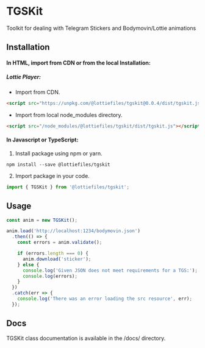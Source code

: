 # TGSKit

Toolkit for dealing with Telegram Stickers and Bodymovin/Lottie animations

## Installation

#### In HTML, import from CDN or from the local Installation:

##### Lottie Player:
- Import from CDN.
```html
<script src="https://unpkg.com/@lottiefiles/tgskit@0.0.4/dist/tgskit.js"></script>
```

- Import from local node_modules directory.
```html
<script src="/node_modules/@lottiefiles/tgskit/dist/tgskit.js"></script>
```

#### In Javascript or TypeScript:

1. Install package using npm or yarn.
```shell
npm install --save @lottiefiles/tgskit
```

2. Import package in your code.
```javascript
import { TGSKit } from '@lottiefiles/tgskit';
```

## Usage

```js
const anim = new TGSKit();

anim.load('http://localhost:1234/bodymovin.json')
  .then(() => {
    const errors = anim.validate();

    if (errors.length === 0) {
      anim.download('sticker');
    } else {
      console.log('Given JSON does not meet requirements for a TGS:');
      console.log(errors);
    }
  })
  .catch(err => {
    console.log('There was an error loading the src resource', err);
  });
```

## Docs

TGSKit class documentation is available in the /docs/ directory.
